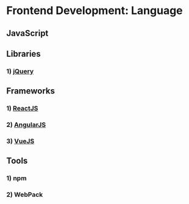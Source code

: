 # Frontend Development: Language
## JavaScript

## Libraries
### 1) [jQuery](libraries/jQuery/README.md)
## Frameworks
### 1) [ReactJS](frameworks/ReactJS/README.md)
### 2) [AngularJS](frameworks/AngularJS/README.md)
### 3) [VueJS](frameworks/VueJS/README.md)
## Tools
### 1) npm
### 2) WebPack

